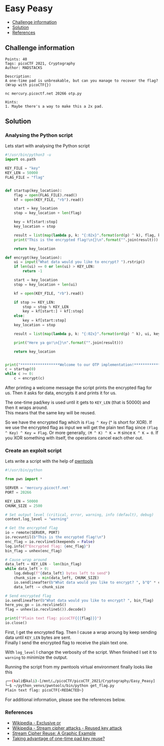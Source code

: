 # Easy Peasy

- [Challenge information](#challenge-information)
- [Solution](#solution)
- [References](#references)

## Challenge information
```
Points: 40
Tags: picoCTF 2021, Cryptography
Author: MADSTACKS

Description:
A one-time pad is unbreakable, but can you manage to recover the flag? 
(Wrap with picoCTF{}) 

nc mercury.picoctf.net 20266 otp.py

Hints:
1. Maybe there's a way to make this a 2x pad.
```

## Solution

### Analysing the Python script

Lets start with analysing the Python script
```python
#!/usr/bin/python3 -u
import os.path

KEY_FILE = "key"
KEY_LEN = 50000
FLAG_FILE = "flag"


def startup(key_location):
	flag = open(FLAG_FILE).read()
	kf = open(KEY_FILE, "rb").read()

	start = key_location
	stop = key_location + len(flag)

	key = kf[start:stop]
	key_location = stop

	result = list(map(lambda p, k: "{:02x}".format(ord(p) ^ k), flag, key))
	print("This is the encrypted flag!\n{}\n".format("".join(result)))

	return key_location

def encrypt(key_location):
	ui = input("What data would you like to encrypt? ").rstrip()
	if len(ui) == 0 or len(ui) > KEY_LEN:
		return -1

	start = key_location
	stop = key_location + len(ui)

	kf = open(KEY_FILE, "rb").read()

	if stop >= KEY_LEN:
		stop = stop % KEY_LEN
		key = kf[start:] + kf[:stop]
	else:
		key = kf[start:stop]
	key_location = stop

	result = list(map(lambda p, k: "{:02x}".format(ord(p) ^ k), ui, key))

	print("Here ya go!\n{}\n".format("".join(result)))

	return key_location


print("******************Welcome to our OTP implementation!******************")
c = startup(0)
while c >= 0:
	c = encrypt(c)
```

After printing a welcome message the script prints the encrypted flag for us. Then it asks for data, encrypts it and prints it for us.

The one-time pad/key is used until it gets to `KEY_LEN` (that is 50000) and then it wraps around.  
This means that the same key will be reused.

So we have the encrypted flag which is `Flag ^ Key` (^ is short for XOR). If we use the encrypted flag as input we will get the plain text flag since `(Flag ^ Key) ^ Key = Flag`. 
Or more generally, `(M ^ K) ^ K = M` since `K ^ K = 0`. If you XOR something with itself, the operations cancel each other out.

### Create an exploit script

Lets write a script with the help of [pwntools](https://docs.pwntools.com/en/stable/index.html)
```python
#!/usr/bin/python

from pwn import *

SERVER = 'mercury.picoctf.net'
PORT = 20266

KEY_LEN = 50000
CHUNK_SIZE = 2500

# Set output level (critical, error, warning, info (default), debug)
context.log_level = "warning"

# Get the encrypted flag
io = remote(SERVER, PORT)
io.recvuntil(b"This is the encrypted flag!\n")
enc_flag = io.recvlineS(keepends = False)
log.info(f"Encrypted flag: {enc_flag}")
bin_flag = unhex(enc_flag)

# Cause wrap around
data_left = KEY_LEN - len(bin_flag)
while data_left > 0:
    log.debug(f"{data_left} bytes left to send")
    chunk_size = min(data_left, CHUNK_SIZE)
    io.sendlineafter(b"What data would you like to encrypt? ", b"Q" * chunk_size)
    data_left -= chunk_size

# Send encrypted flag
io.sendlineafter(b"What data would you like to encrypt? ", bin_flag)
here_you_go = io.recvlineS()
flag = unhex(io.recvlineS()).decode()

print(f"Plain text flag: picoCTF{{{flag}}}")
io.close()
```

First, I get the encrypted flag. Then I cause a wrap aroung by keep sending data until `KEY_LEN` bytes are sent.  
Finally I send the encrypted flag to receive the plain text one.

With `log_level` I change the verbosity of the script. When finished I set it to `warning` to minimize the output.

Running the script from my pwntools virtual environment finally looks like this
```bash
┌──(kali㉿kali)-[/mnt/…/picoCTF/picoCTF_2021/Cryptography/Easy_Peasy]
└─$ ~/python_venvs/pwntools/bin/python get_flag.py
Plain text flag: picoCTF{<REDACTED>}
```

For additional information, please see the references below.

### References

- [Wikipedia - Exclusive or](https://en.wikipedia.org/wiki/Exclusive_or)
- [Wikipedia - Stream cipher attacks - Reused key attack](https://en.wikipedia.org/wiki/Stream_cipher_attacks#Reused_key_attack)
- [Stream Cipher Reuse: A Graphic Example](https://cryptosmith.com/2008/05/31/stream-reuse/)
- [Taking advantage of one-time pad key reuse?](https://crypto.stackexchange.com/questions/59/taking-advantage-of-one-time-pad-key-reuse)
